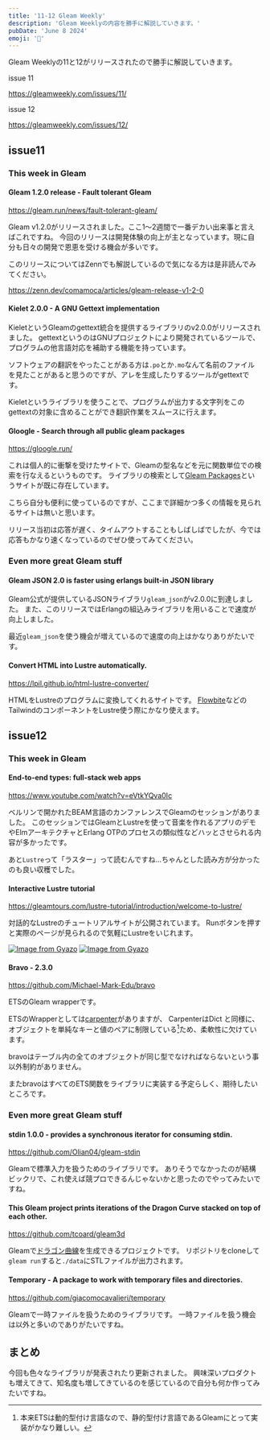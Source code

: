 ```yaml
---
title: '11-12 Gleam Weekly'
description: 'Gleam Weeklyの内容を勝手に解説していきます。'
pubDate: 'June 8 2024'
emoji: '🦊'
---
```


Gleam Weeklyの11と12がリリースされたので勝手に解説していきます。

issue 11

https://gleamweekly.com/issues/11/

issue 12

https://gleamweekly.com/issues/12/

## issue11

### This week in Gleam

#### Gleam 1.2.0 release - Fault tolerant Gleam

https://gleam.run/news/fault-tolerant-gleam/

Gleam
v1.2.0がリリースされました。ここ1～2週間で一番デカい出来事と言えばこれですね。
今回のリリースは開発体験の向上が主となっています。現に自分も日々の開発で恩恵を受ける機会が多いです。

このリリースについてはZennでも解説しているので気になる方は是非読んでみてください。

https://zenn.dev/comamoca/articles/gleam-release-v1-2-0

#### Kielet 2.0.0 - A GNU Gettext implementation

KieletというGleamのgettext統合を提供するライブラリのv2.0.0がリリースされました。
gettextというのはGNUプロジェクトにより開発されているツールで、プログラムの他言語対応を補助する機能を持っています。

ソフトウェアの翻訳をやったことがある方は`.po`とか`.mo`なんて名前のファイルを見たことがあると思うのですが、アレを生成したりするツールがgettextです。

Kieletというライブラリを使うことで、プログラムが出力する文字列をこのgettextの対象に含めることができ翻訳作業をスムースに行えます。

#### Gloogle - Search through all public gleam packages

https://gloogle.run/

これは個人的に衝撃を受けたサイトで、Gleamの型名などを元に関数単位での検索を行なえるというものです。
ライブラリの検索として[Gleam Packages](https://packages.gleam.run/)というサイトが既に存在しています。

こちら自分も便利に使っているのですが、ここまで詳細かつ多くの情報を見られるサイトは無いと思います。

リリース当初は応答が遅く、タイムアウトすることもしばしばでしたが、今では応答もかなり速くなっているのでぜひ使ってみてください。

### Even more great Gleam stuff

#### Gleam JSON 2.0 is faster using erlangs built-in JSON library

Gleam公式が提供しているJSONライブラリ`gleam_json`がv2.0.0に到達しました。
また、このリリースではErlangの組込みライブラリを用いることで速度が向上しました。

最近`gleam_json`を使う機会が増えているので速度の向上はかなりありがたいです。

#### Convert HTML into Lustre automatically.

https://lpil.github.io/html-lustre-converter/

HTMLをLustreのプログラムに変換してくれるサイトです。
[Flowbite](https://flowbite.com)などのTailwindのコンポーネントをLustre使う際にかなり使えます。

## issue12

### This week in Gleam

#### End-to-end types: full-stack web apps

https://www.youtube.com/watch?v=eVtkYQva0Ic

ベルリンで開かれたBEAM言語のカンファレンスでGleamのセッションがありました。
このセッションではGleamとLustreを使って音楽を作れるアプリのデモやElmアーキテクチャとErlang
OTPのプロセスの類似性などハッとさせられる内容が多かったです。

あと`Lustre`って「ラスター」って読むんですね...ちゃんとした読み方が分かったのも良い収穫でした。

#### Interactive Lustre tutorial

https://gleamtours.com/lustre-tutorial/introduction/welcome-to-lustre/

対話的なLustreのチュートリアルサイトが公開されています。
Runボタンを押すと実際のページが見られるので気軽にLustreをいじれます。

[![Image from Gyazo](https://i.gyazo.com/66ebb795fca84a2d8bd28fd9a494e2c6.png)](https://gyazo.com/66ebb795fca84a2d8bd28fd9a494e2c6)
[![Image from Gyazo](https://i.gyazo.com/bad3dd753cf5b722c08dd2ec14ec14d6.png)](https://gyazo.com/bad3dd753cf5b722c08dd2ec14ec14d6)

#### Bravo - 2.3.0

https://github.com/Michael-Mark-Edu/bravo

ETSのGleam wrapperです。

ETSのWrapperとしては[carpenter](https://github.com/grottohub/carpenter)がありますが、
CarpenterはDict
と同様に、オブジェクトを単純なキーと値のペアに制限している[^1]ため、柔軟性に欠けています。

bravoはテーブル内の全てのオブジェクトが同じ型でなければならないという事以外制約がありません。

またbravoはすべてのETS関数をライブラリに実装する予定らしく、期待したいところです。

### Even more great Gleam stuff

#### stdin 1.0.0 - provides a synchronous iterator for consuming stdin.

https://github.com/Olian04/gleam-stdin

Gleamで標準入力を扱うためのライブラリです。
ありそうでなかったのが結構ビックリで、これ使えば競プロできるんじゃないかと思ったのでやってみたいですね。

#### This Gleam project prints iterations of the Dragon Curve stacked on top of each other.

https://github.com/tcoard/gleam3d

Gleamで[ドラゴン曲線](https://ja.wikipedia.org/wiki/%E3%83%89%E3%83%A9%E3%82%B4%E3%83%B3%E6%9B%B2%E7%B7%9A)を生成できるプロジェクトです。
リポジトリをcloneして`gleam run`すると`./data`にSTLファイルが出力されます。

#### Temporary - A package to work with temporary files and directories.

https://github.com/giacomocavalieri/temporary

Gleamで一時ファイルを扱うためのライブラリです。
一時ファイルを扱う機会は以外と多いのでありがたいですね。

## まとめ

今回も色々なライブラリが発表されたり更新されました。
興味深いプロダクトも増えてきて、知名度も増してきているのを感じているので自分も何か作ってみたいですね。

[^1]: 本来ETSは動的型付け言語なので、静的型付け言語であるGleamにとって実装がかなり難しい。
